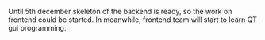Until 5th december skeleton of the backend is ready, so the work on frontend could be started.
In meanwhile, frontend team will start to learn QT gui programming.
